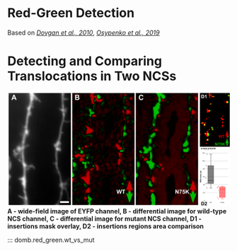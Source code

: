 Red-Green Detection
===================
Based on _[Dovgan et al., 2010](https://pubmed.ncbi.nlm.nih.gov/20704590/)_, _[Osypenko et al., 2019](https://doi.org/10.1016/j.nbd.2019.104529)_

# Detecting and Comparing Translocations in Two NCSs
![](pic/rg_wt_vs_mut.png)
__A - wide-field image of EYFP channel, B - differential image for wild-type NCS channel, C - differential image for mutant NCS channel, D1 - insertions mask overlay, D2 - insertions regions area comparison__

::: domb.red_green.wt_vs_mut